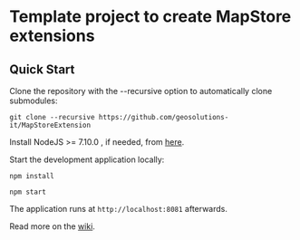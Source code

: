 Template project to create MapStore extensions
==========

Quick Start
------------

Clone the repository with the --recursive option to automatically clone submodules:

`git clone --recursive https://github.com/geosolutions-it/MapStoreExtension`

Install NodeJS >= 7.10.0 , if needed, from [here](https://nodejs.org/en/download/releases/).

Start the development application locally:

`npm install`

`npm start`

The application runs at `http://localhost:8081` afterwards.

Read more on the [wiki](undefined/wiki).
